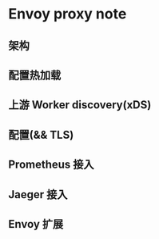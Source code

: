 # Envoy proxy note

## 架构

## 配置热加载

## 上游 Worker discovery(xDS)

## 配置(&& TLS)

## Prometheus 接入 

## Jaeger 接入

## Envoy 扩展

